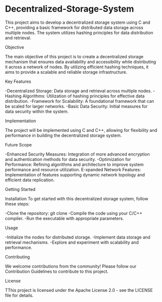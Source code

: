 # Decentralized-Storage-System
This project aims to develop a decentralized storage system using C and C++, providing a basic framework for distributed data storage across multiple nodes. The system utilizes hashing principles for data distribution and retrieval.

Objective

The main objective of this project is to create a decentralized storage mechanism that ensures data availability and accessibility while distributing it across a network of nodes. By utilizing efficient hashing techniques, it aims to provide a scalable and reliable storage infrastructure.


Key Features

-Decentralized Storage: Data storage and retrieval across multiple nodes.
-Hashing Algorithms: Utilization of hashing principles for effective data distribution.
-Framework for Scalability: A foundational framework that can be scaled for larger networks.
-Basic Data Security: Initial measures for data security within the system.


Implementation

The project will be implemented using C and C++, allowing for flexibility and performance in building the decentralized storage system.


Future Scope

-Enhanced Security Measures: Integration of more advanced encryption and authentication methods for data security.
-Optimization for Performance: Refining algorithms and architecture to improve system performance and resource utilization.
E-xpanded Network Features: Implementation of features supporting dynamic network topology and efficient data replication.


Getting Started

Installation
To get started with this decentralized storage system, follow these steps:

-Clone the repository: git clone <repository-url>
-Compile the code using your C/C++ compiler.
-Run the executable with appropriate parameters.

Usage

-Initialize the nodes for distributed storage.
-Implement data storage and retrieval mechanisms.
-Explore and experiment with scalability and performance.


Contributing

We welcome contributions from the community! Please follow our Contribution Guidelines to contribute to this project.

License

TThis project is licensed under the Apache License 2.0 - see the LICENSE file for details.
